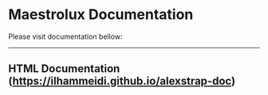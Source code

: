# Maestrolux Documentation

Please visit documentation bellow:

---
## HTML Documentation (https://ilhammeidi.github.io/alexstrap-doc)
